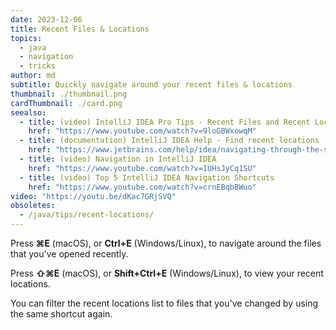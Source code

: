 ```yaml
---
date: 2023-12-06
title: Recent Files & Locations
topics:
  - java
  - navigation
  - tricks
author: md
subtitle: Quickly navigate around your recent files & locations
thumbnail: ./thumbnail.png
cardThumbnail: ./card.png
seealso:
  - title: (video) IntelliJ IDEA Pro Tips - Recent Files and Recent Locations
    href: "https://www.youtube.com/watch?v=9loGBWxowqM"
  - title: (documentation) IntelliJ IDEA Help - Find recent locations
    href: "https://www.jetbrains.com/help/idea/navigating-through-the-source-code.html#recent_locations"
  - title: (video) Navigation in IntelliJ IDEA
    href: "https://www.youtube.com/watch?v=1UHsJyCq1SU"
  - title: (video) Top 5 IntelliJ IDEA Navigation Shortcuts
    href: "https://www.youtube.com/watch?v=crnEBqbBWuo"
video: "https://youtu.be/dKac7GRjSVQ"
obsoletes:
  - /java/tips/recent-locations/
---
```


Press **⌘E** (macOS), or **Ctrl+E** (Windows/Linux), to navigate around the files that you've opened recently.

Press **⇧⌘E** (macOS), or **Shift+Ctrl+E** (Windows/Linux), to view your recent locations.

You can filter the recent locations list to files that you've changed by using the same shortcut again.
